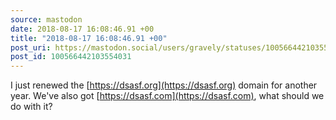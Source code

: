 ```yaml
---
source: mastodon
date: 2018-08-17 16:08:46.91 +00
title: "2018-08-17 16:08:46.91 +00"
post_uri: https://mastodon.social/users/gravely/statuses/100566442103554031
post_id: 100566442103554031
---
```

I just renewed the [https://dsasf.org](https://dsasf.org) domain for another year. We've also got [https://dsasf.com](https://dsasf.com), what should we do with it?


